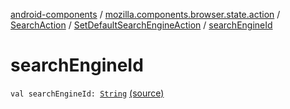 [android-components](../../../index.md) / [mozilla.components.browser.state.action](../../index.md) / [SearchAction](../index.md) / [SetDefaultSearchEngineAction](index.md) / [searchEngineId](./search-engine-id.md)

# searchEngineId

`val searchEngineId: `[`String`](https://kotlinlang.org/api/latest/jvm/stdlib/kotlin/-string/index.html) [(source)](https://github.com/mozilla-mobile/android-components/blob/master/components/browser/state/src/main/java/mozilla/components/browser/state/action/BrowserAction.kt#L789)